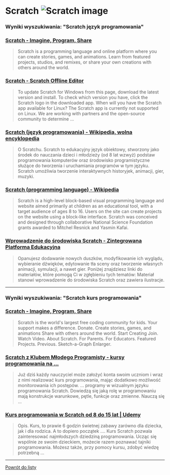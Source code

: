 # Scratch ![Scratch image](https://www.tiobe.com/wp-content/themes/tiobe/tiobe-index/images/Scratch.png)
 
### Wyniki wyszukiwania: "Scratch język programowania" 
 
### [Scratch - Imagine, Program, Share](https://scratch.mit.edu/) 
 
 > Scratch is a programming language and online platform where you can create stories, games, and animations. Learn from featured projects, studios, and remixes, or share your own creations with others around the world.
 
 
 
 
### [Scratch - Scratch Offline Editor](https://scratch.mit.edu/download) 
 
 > To update Scratch for Windows from this page, download the latest version and install. To check which version you have, click the Scratch logo in the downloaded app. When will you have the Scratch app available for Linux? The Scratch app is currently not supported on Linux. We are working with partners and the open-source community to determine ...
 
 
 
 
### [Scratch (język programowania) - Wikipedia, wolna encyklopedia](https://pl.wikipedia.org/wiki/Scratch_(język_programowania)) 
 
 > O Scratchu. Scratch to edukacyjny język obiektowy, stworzony jako środek do nauczania dzieci i młodzieży (od 8 lat wzwyż) podstaw programowania komputerów oraz środowisko programistyczne służące do tworzenia i uruchamiania programów w tym języku. Scratch umożliwia tworzenie interaktywnych historyjek, animacji, gier, muzyki.
 
 
 
 
### [Scratch (programming language) - Wikipedia](https://en.wikipedia.org/wiki/Scratch_(programming_language)) 
 
 > Scratch is a high-level block-based visual programming language and website aimed primarily at children as an educational tool, with a target audience of ages 8 to 16. Users on the site can create projects on the website using a block-like interface. Scratch was conceived and designed through collaborative National Science Foundation grants awarded to Mitchel Resnick and Yasmin Kafai.
 
 
 
 
### [Wprowadzenie do środowiska Scratch - Zintegrowana Platforma Edukacyjna](https://zpe.gov.pl/a/wprowadzenie-do-srodowiska-scratch/DUVRjOY3C) 
 
 > Opanujesz dodawanie nowych duszków, modyfikowanie ich wyglądu, wybieranie dźwięków, edytowanie tła sceny oraz tworzenie własnych animacji, symulacji, a nawet gier. Poniżej znajdziesz linki do materiałów, które pomogą Ci w zgłębieniu tych tematów: Materiał stanowi wprowadzenie do środowiska Scratch oraz zawiera ilustracje.
 
 
 
 

 
---
 
### Wyniki wyszukiwania: "Scratch kurs programowania" 
 
### [Scratch - Imagine, Program, Share](https://scratch.mit.edu/) 
 
 > Scratch is the world's largest free coding community for kids. Your support makes a difference. Donate. Create stories, games, and animations Share with others around the world. Start Creating Join. Watch Video. About Scratch. For Parents. For Educators. Featured Projects. Previous. Sketch-a-Graph Enlarger.
 
 
 
 
### [Scratch z Klubem Młodego Programisty - kursy programowania na ...](https://www.gov.pl/web/koduj/scratch-kmp) 
 
 > Już dziś każdy nauczyciel może założyć konta swoim uczniom i wraz z nimi realizować kurs programowania, mając dodatkowo możliwość monitorowania ich postępów. ... programy w wizualnym języku programowania Scratch. Dowiedzą się jaką rolę w programowaniu mają konstrukcje warunkowe, pętle, funkcje oraz zmienne. Nauczą się ...
 
 
 
 
### [Kurs programowania w Scratch od 8 do 15 lat | Udemy](https://www.udemy.com/course/kurs-programowania-w-scratch-od-8-do-15-lat/) 
 
 > Opis. Kurs, to prawie 6 godzin świetnej zabawy zarówno dla dziecka, jak i dla rodzica. A to dopiero początek …. Kurs Scratch pozwala zainteresować najmłodszych dziedziną programowania. Ucząc się wspólnie ze swoim dzieckiem, możecie razem poznawać tajniki programowania. Możesz także, przy pomocy kursu, zdobyć wiedzę potrzebną ...
 
 
 
 

 
---
 
 [Powrót do listy](../top20.md)